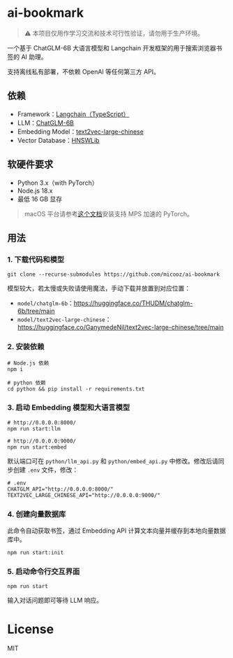 # ai-bookmark

> :warning: 本项目仅用作学习交流和技术可行性验证，请勿用于生产环境。

一个基于 ChatGLM-6B 大语言模型和 Langchain 开发框架的用于搜索浏览器书签的 AI 助理。

支持离线私有部署，不依赖 OpenAI 等任何第三方 API。

## 依赖

- Framework：[Langchain（TypeScript）](https://js.langchain.com/docs/)
- LLM：[ChatGLM-6B](https://huggingface.co/THUDM/chatglm-6b)
- Embedding Model：[text2vec-large-chinese](https://huggingface.co/GanymedeNil/text2vec-large-chinese)
- Vector Database：[HNSWLib](https://js.langchain.com/docs/modules/indexes/vector_stores/integrations/hnswlib)

## 软硬件要求

- Python 3.x（with PyTorch）
- Node.js 18.x
- 最低 16 GB 显存 

> macOS 平台请参考[这个文档](https://developer.apple.com/metal/pytorch/)安装支持 MPS 加速的 PyTorch。

## 用法

### 1. 下载代码和模型

```shell
git clone --recurse-submodules https://github.com/micooz/ai-bookmark
```

模型较大，若太慢或失败请使用魔法，手动下载并放置到对应位置：

- `model/chatglm-6b`：https://huggingface.co/THUDM/chatglm-6b/tree/main
- `model/text2vec-large-chinese`：https://huggingface.co/GanymedeNil/text2vec-large-chinese/tree/main

### 2. 安装依赖

```shell
# Node.js 依赖
npm i

# python 依赖
cd python && pip install -r requirements.txt
```

### 3. 启动 Embedding 模型和大语言模型

```shell
# http://0.0.0.0:8000/
npm run start:llm

# http://0.0.0.0:9000/
npm run start:embed
```

默认端口可在 `python/llm_api.py` 和 `python/embed_api.py` 中修改。修改后请同步创建 `.env` 文件，修改：

```shell
# .env
CHATGLM_API="http://0.0.0.0:8000/"
TEXT2VEC_LARGE_CHINESE_API="http://0.0.0.0:9000/"
```

### 4. 创建向量数据库

此命令自动获取书签，通过 Embedding API 计算文本向量并缓存到本地向量数据库中。

```shell
npm run start:init
```

### 5. 启动命令行交互界面

```shell
npm run start
```

输入对话问题即可等待 LLM 响应。

# License

MIT
